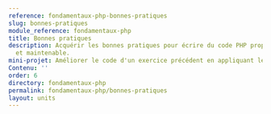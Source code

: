 ```yaml
---
reference: fondamentaux-php-bonnes-pratiques
slug: bonnes-pratiques
module_reference: fondamentaux-php
title: Bonnes pratiques
description: Acquérir les bonnes pratiques pour écrire du code PHP propre, lisible
  et maintenable.
mini-projet: Améliorer le code d'un exercice précédent en appliquant les bonnes pratiques.
Contenu: ''
order: 6
directory: fondamentaux-php
permalink: fondamentaux-php/bonnes-pratiques
layout: units
---
```

